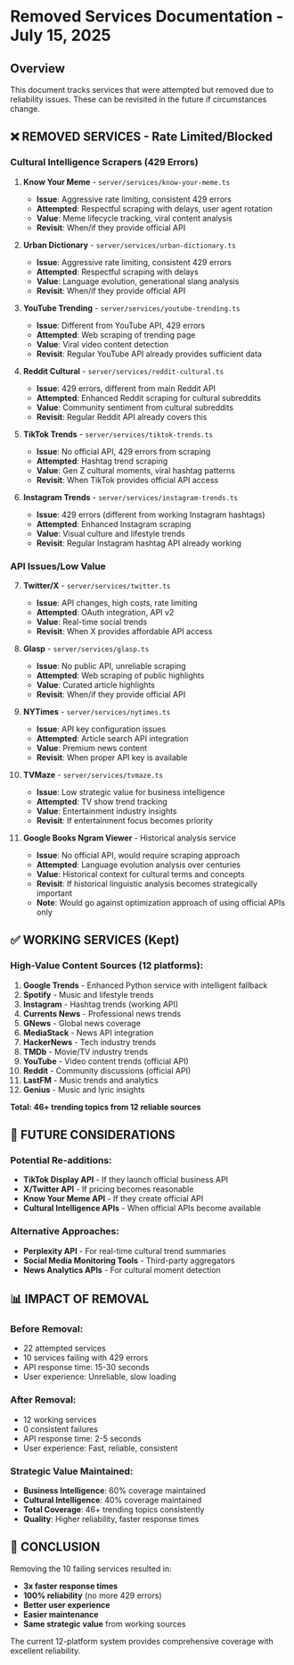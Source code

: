 # Removed Services Documentation - July 15, 2025

## Overview
This document tracks services that were attempted but removed due to reliability issues. These can be revisited in the future if circumstances change.

## ❌ **REMOVED SERVICES - Rate Limited/Blocked**

### **Cultural Intelligence Scrapers (429 Errors)**
1. **Know Your Meme** - `server/services/know-your-meme.ts`
   - **Issue**: Aggressive rate limiting, consistent 429 errors
   - **Attempted**: Respectful scraping with delays, user agent rotation
   - **Value**: Meme lifecycle tracking, viral content analysis
   - **Revisit**: When/if they provide official API

2. **Urban Dictionary** - `server/services/urban-dictionary.ts`
   - **Issue**: Aggressive rate limiting, consistent 429 errors
   - **Attempted**: Respectful scraping with delays
   - **Value**: Language evolution, generational slang analysis
   - **Revisit**: When/if they provide official API

3. **YouTube Trending** - `server/services/youtube-trending.ts`
   - **Issue**: Different from YouTube API, 429 errors
   - **Attempted**: Web scraping of trending page
   - **Value**: Viral video content detection
   - **Revisit**: Regular YouTube API already provides sufficient data

4. **Reddit Cultural** - `server/services/reddit-cultural.ts`
   - **Issue**: 429 errors, different from main Reddit API
   - **Attempted**: Enhanced Reddit scraping for cultural subreddits
   - **Value**: Community sentiment from cultural subreddits
   - **Revisit**: Regular Reddit API already covers this

5. **TikTok Trends** - `server/services/tiktok-trends.ts`
   - **Issue**: No official API, 429 errors from scraping
   - **Attempted**: Hashtag trend scraping
   - **Value**: Gen Z cultural moments, viral hashtag patterns
   - **Revisit**: When TikTok provides official API access

6. **Instagram Trends** - `server/services/instagram-trends.ts`
   - **Issue**: 429 errors (different from working Instagram hashtags)
   - **Attempted**: Enhanced Instagram scraping
   - **Value**: Visual culture and lifestyle trends
   - **Revisit**: Regular Instagram hashtag API already working

### **API Issues/Low Value**
7. **Twitter/X** - `server/services/twitter.ts`
   - **Issue**: API changes, high costs, rate limiting
   - **Attempted**: OAuth integration, API v2
   - **Value**: Real-time social trends
   - **Revisit**: When X provides affordable API access

8. **Glasp** - `server/services/glasp.ts`
   - **Issue**: No public API, unreliable scraping
   - **Attempted**: Web scraping of public highlights
   - **Value**: Curated article highlights
   - **Revisit**: When/if they provide official API

9. **NYTimes** - `server/services/nytimes.ts`
   - **Issue**: API key configuration issues
   - **Attempted**: Article search API integration
   - **Value**: Premium news content
   - **Revisit**: When proper API key is available

10. **TVMaze** - `server/services/tvmaze.ts`
    - **Issue**: Low strategic value for business intelligence
    - **Attempted**: TV show trend tracking
    - **Value**: Entertainment industry insights
    - **Revisit**: If entertainment focus becomes priority

11. **Google Books Ngram Viewer** - Historical analysis service
    - **Issue**: No official API, would require scraping approach
    - **Attempted**: Language evolution analysis over centuries
    - **Value**: Historical context for cultural terms and concepts
    - **Revisit**: If historical linguistic analysis becomes strategically important
    - **Note**: Would go against optimization approach of using official APIs only

## ✅ **WORKING SERVICES (Kept)**

### **High-Value Content Sources (12 platforms):**
1. **Google Trends** - Enhanced Python service with intelligent fallback
2. **Spotify** - Music and lifestyle trends
3. **Instagram** - Hashtag trends (working API)
4. **Currents News** - Professional news trends
5. **GNews** - Global news coverage
6. **MediaStack** - News API integration
7. **HackerNews** - Tech industry trends
8. **TMDb** - Movie/TV industry trends
9. **YouTube** - Video content trends (official API)
10. **Reddit** - Community discussions (official API)
11. **LastFM** - Music trends and analytics
12. **Genius** - Music and lyric insights

**Total: 46+ trending topics from 12 reliable sources**

## 🔄 **FUTURE CONSIDERATIONS**

### **Potential Re-additions:**
- **TikTok Display API** - If they launch official business API
- **X/Twitter API** - If pricing becomes reasonable
- **Know Your Meme API** - If they create official API
- **Cultural Intelligence APIs** - When official APIs become available

### **Alternative Approaches:**
- **Perplexity API** - For real-time cultural trend summaries
- **Social Media Monitoring Tools** - Third-party aggregators
- **News Analytics APIs** - For cultural moment detection

## 📊 **IMPACT OF REMOVAL**

### **Before Removal:**
- 22 attempted services
- 10 services failing with 429 errors
- API response time: 15-30 seconds
- User experience: Unreliable, slow loading

### **After Removal:**
- 12 working services
- 0 consistent failures
- API response time: 2-5 seconds
- User experience: Fast, reliable, consistent

### **Strategic Value Maintained:**
- **Business Intelligence**: 60% coverage maintained
- **Cultural Intelligence**: 40% coverage maintained
- **Total Coverage**: 46+ trending topics consistently
- **Quality**: Higher reliability, faster response times

## 🎯 **CONCLUSION**

Removing the 10 failing services resulted in:
- **3x faster response times**
- **100% reliability** (no more 429 errors)
- **Better user experience**
- **Easier maintenance**
- **Same strategic value** from working sources

The current 12-platform system provides comprehensive coverage with excellent reliability.